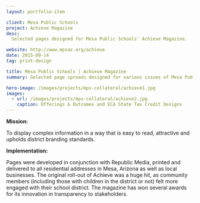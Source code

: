 ```yaml
---
layout: portfolio-item

client: Mesa Public Schools
project: Achieve Magazine
desc:
  Selected pages designed for Mesa Public Schools' Achieve Magazine.

website: http://www.mpsaz.org/achieve
date: 2015-09-14
tag: print-design

title: Mesa Public Schools | Achieve Magazine
summary: Selected page spreads designed for various issues of Mesa Public Schools’ Achieve Magazine, a semi-annual publication distributed directly to all homes in Mesa in partnership with Republic Media.

hero-image: /images/projects/mps-collateral/achieve1.jpg
images:
  - url: /images/projects/mps-collateral/achieve2.jpg
    caption: Offerings & Outcomes and ECA State Tax Credit Designs
---
```


**Mission:**

  To display complex information in a way that is easy to read, attractive and upholds district branding standards.

**Implementation:**

  Pages were developed in conjunction with Republic Media, printed and delivered to all residential addresses in Mesa, Arizona as well as local businesses. The original roll-out of Achieve was a huge hit, as community members (including those with children in the district or not) felt more engaged with their school district. The magazine has won several awards for its innovation in transparency to stakeholders.